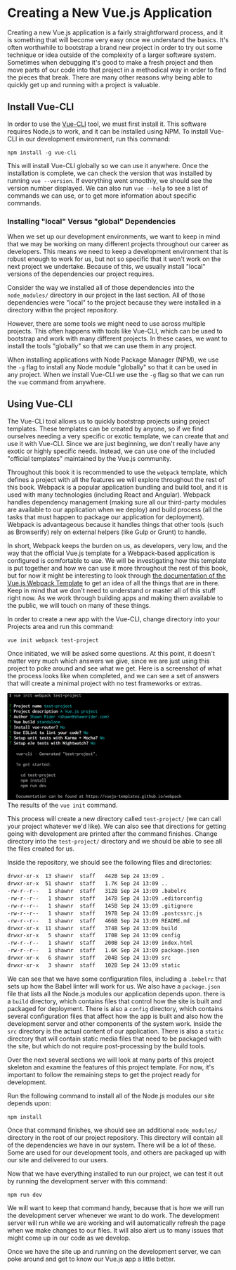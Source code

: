 # Creating a New Vue.js Application

Creating a new Vue.js application is a fairly straightforward process, and it is something that will become very easy once we understand the basics. It's often worthwhile to bootstrap a brand new project in order to try out some technique or idea outside of the complexity of a larger software system. Sometimes when debugging it's good to make a fresh project and then move parts of our code into that project in a methodical way in order to find the pieces that break. There are many other reasons why being able to quickly get up and running with a project is valuable. 

## Install Vue-CLI

In order to use the [Vue-CLI](https://github.com/vuejs/vue-cli) tool, we must first install it. This software requires Node.js to work, and it can be installed using NPM. To install Vue-CLI in our development environment, run this command:

```
npm install -g vue-cli
```

This will install Vue-CLI globally so we can use it anywhere. Once the installation is complete, we can check the version that was installed by running `vue --version`. If everything went smoothly, we should see the version number displayed. We can also run `vue --help` to see a list of commands we can use, or to get more information about specific commands.

<div class="tip-box">
    <h3>Installing "local" Versus "global" Dependencies</h3>
    <p>When we set up our development environments, we want to keep in mind that we may be working on many different projects throughout our career as developers. This means we need to keep a development environment that is robust enough to work for us, but not so specific that it won't work on the next project we undertake. Because of this, we usually install "local" versions of the dependencies our project requires.</p>
    <p>Consider the way we installed all of those dependencies into the <code>node_modules/</code> directory in our project in the last section. All of those dependencies were "local" to the project because they were installed in a directory within the project repository.</p>
    <p>However, there are some tools we might need to use across multiple projects. This often happens with tools like Vue-CLI, which can be used to bootstrap and work with many different projects. In these cases, we want to install the tools "globally" so that we can use them in any project.</p>
    <p>When installing applications with Node Package Manager (NPM), we use the <code>-g</code> flag to install any Node module "globally" so that it can be used in any project. When we install Vue-CLI we use the <code>-g</code> flag so that we can run the <code>vue</code> command from anywhere.</p>
</div>

## Using Vue-CLI

The Vue-CLI tool allows us to quickly bootstrap projects using project templates. These templates can be created by anyone, so if we find ourselves needing a very specific or exotic template, we can create that and use it with Vue-CLI. Since we are just beginning, we don't really have any exotic or highly specific needs. Instead, we can use one of the included "official templates" maintained by the Vue.js community.

Throughout this book it is recommended to use the `webpack` template, which defines a project with all the features we will explore throughout the rest of this book. Webpack is a popular application bundling and build tool, and it is used with many technologies (including React and Angular). Webpack handles dependency management (making sure all our third-party modules are available to our application when we deploy) and build process (all the tasks that must happen to package our application for deployment). Webpack is advantageous because it handles things that other tools (such as Browserify) rely on external helpers (like Gulp or Grunt) to handle. 

In short, Webpack keeps the burden on us, as developers, very low, and the way that the official Vue.js template for a Webpack-based application is configured is comfortable to use. We will be investigating how this template is put together and how we can use it more throughout the rest of this book, but for now it might be interesting to look through [the documentation of the Vue.js Webpack Template](https://vuejs-templates.github.io/webpack/) to get an idea of all the things that are in there. Keep in mind that we don't need to understand or master all of this stuff right now. As we work through building apps and making them available to the public, we will touch on many of these things.

In order to create a new app with the Vue-CLI, change directory into your Projects area and run this command:

```
vue init webpack test-project
```

Once initiated, we will be asked some questions. At this point, it doesn't matter very much which answers we give, since we are just using this project to poke around and see what we get. Here is a screenshot of what the process looks like when completed, and we can see a set of answers that will create a minimal project with no test frameworks or extras.

![vue init results](/img/vue-init.png)
<br>The results of the `vue init` command.

This process will create a new directory called `test-project/` (we can call your project whatever we'd like). We can also see that directions for getting going with development are printed after the command finishes. Change directory into the `test-project/` directory and we should be able to see all the files created for us. 

Inside the repository, we should see the following files and directories:

```bash
drwxr-xr-x  13 shawnr  staff   442B Sep 24 13:09 .
drwxr-xr-x  51 shawnr  staff   1.7K Sep 24 13:09 ..
-rw-r--r--   1 shawnr  staff   312B Sep 24 13:09 .babelrc
-rw-r--r--   1 shawnr  staff   147B Sep 24 13:09 .editorconfig
-rw-r--r--   1 shawnr  staff   145B Sep 24 13:09 .gitignore
-rw-r--r--   1 shawnr  staff   197B Sep 24 13:09 .postcssrc.js
-rw-r--r--   1 shawnr  staff   466B Sep 24 13:09 README.md
drwxr-xr-x  11 shawnr  staff   374B Sep 24 13:09 build
drwxr-xr-x   5 shawnr  staff   170B Sep 24 13:09 config
-rw-r--r--   1 shawnr  staff   200B Sep 24 13:09 index.html
-rw-r--r--   1 shawnr  staff   1.6K Sep 24 13:09 package.json
drwxr-xr-x   6 shawnr  staff   204B Sep 24 13:09 src
drwxr-xr-x   3 shawnr  staff   102B Sep 24 13:09 static
```

We can see that we have some configuration files, including a `.babelrc` that sets up how the Babel linter will work for us. We also have a `package.json` file that lists all the Node.js modules our application depends upon. there is a `build` directory, which contains files that control how the site is built and packaged for deployment. There is also a `config` directory, which contains several configuration files that affect how the app is built and also how the development server and other components of the system work. Inside the `src` directory is the actual content of our application. There is also a `static` directory that will contain static media files that need to be packaged with the site, but which do not require post-processing by the build tools.

Over the next several sections we will look at many parts of this project skeleton and examine the features of this project template. For now, it's important to follow the remaining steps to get the project ready for development.

Run the following command to install all of the Node.js modules our site depends upon:

```
npm install
```

Once that command finishes, we should see an additional `node_modules/` directory in the root of our project repository. This directory will contain all of the dependencies we have in our system. There will be a lot of these. Some are used for our development tools, and others are packaged up with our site and delivered to our users.

Now that we have everything installed to run our project, we can test it out by running the development server with this command:

```
npm run dev
```

We will want to keep that command handy, because that is how we will run the development server whenever we want to do work. The development server will run while we are working and will automatically refresh the page when we make changes to our files. It will also alert us to many issues that might come up in our code as we develop.

Once we have the site up and running on the development server, we can poke around and get to know our Vue.js app a little better.




